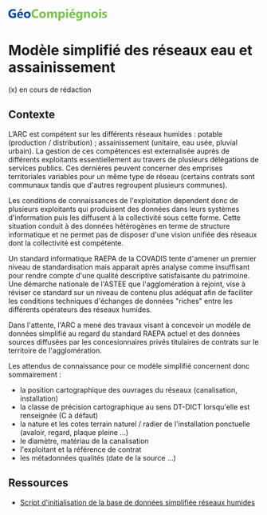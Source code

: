 ![picto](https://github.com/sigagglocompiegne/orga_gest_igeo/blob/master/doc/img/geocompiegnois_2020_reduit_v2.png)

# Modèle simplifié des réseaux eau et assainissement

(x) en cours de rédaction

## Contexte

L’ARC est compétent sur les différents réseaux humides : potable (production / distribution) ; assainissement (unitaire, eau usée, pluvial urbain).
La gestion de ces compétences est externalisée auprès de différents exploitants essentiellement au travers de plusieurs délégations de services publics. Ces dernières peuvent concerner des emprises territoriales variables pour un même type de réseau (certains contrats sont communaux tandis que d'autres regroupent plusieurs communes).

Les conditions de connaissances de l'exploitation dependent donc de plusieurs exploitants qui produisent des données dans leurs systèmes d'information puis les diffusent à la collectivité sous cette forme. Cette situation conduit à des données hétèrogènes en terme de structure informatique et ne permet pas de disposer d'une vision unifiée des réseaux dont la collectivité est compétente.

Un standard informatique RAEPA de la COVADIS tente d'amener un premier niveau de standardisation mais apparait après analyse comme insuffisant pour rendre compte d'une qualité descriptive satisfaisante du patrimoine. Une démarche nationale de l'ASTEE que l'agglomération à rejoint, vise à réviser ce standard sur un niveau de contenu plus adéquat afin de faciliter les conditions techniques d'échanges de données "riches" entre les différents opérateurs des réseaux humides.

Dans l'attente, l'ARC a mené des travaux visant à concevoir un modèle de données simplifié au regard du standard RAEPA actuel et des données sources diffusées par les concesionnaires privés titulaires de contrats sur le territoire de l'agglomération.

Les attendus de connaissance pour ce modèle simplifié concernent donc sommairement :
* la position cartographique des ouvrages du réseaux (canalisation, installation)
* la classe de précision cartographique au sens DT-DICT lorsqu'elle est renseignée (C à défaut)
* la nature et les cotes terrain naturel / radier de l'installation ponctuelle (avaloir, regard, plaque pleine ...)
* le diamètre, matériau de la canalisation
* l'exploitant et la référence de contrat
* les métadonnées qualités (date de la source ...)

## Ressources

- [Script d'initialisation de la base de données simplifiée réseaux humides](bdd/init_bd_resh_light.sql) 
